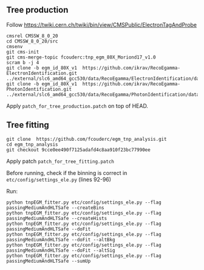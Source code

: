 ## Tree production

Follow https://twiki.cern.ch/twiki/bin/view/CMSPublic/ElectronTagAndProbe

```
cmsrel CMSSW_8_0_20
cd CMSSW_8_0_20/src
cmsenv
git cms-init
git cms-merge-topic fcouderc:tnp_egm_80X_Moriond17_v1.0
scram b -j 4
git clone -b egm_id_80X_v1  https://github.com/ikrav/RecoEgamma-ElectronIdentification.git ../external/slc6_amd64_gcc530/data/RecoEgamma/ElectronIdentification/data
git clone -b egm_id_80X_v1  https://github.com/ikrav/RecoEgamma-PhotonIdentification.git ../external/slc6_amd64_gcc530/data/RecoEgamma/PhotonIdentification/data
```

Apply `patch_for_tree_production.patch` on top of HEAD.

## Tree fitting

```
git clone  https://github.com/fcouderc/egm_tnp_analysis.git
cd egm_tnp_analysis
git checkout 9cce0ee490f7125adafd4c8aa910f23bc77990ee
```

Apply patch `patch_for_tree_fitting.patch`

Before running, check if the binning is correct in `etc/config/settings_ele.py` (lines 92-96)

Run:

```
python tnpEGM_fitter.py etc/config/settings_ele.py --flag passingMediumAndHLTSafe --createBins
python tnpEGM_fitter.py etc/config/settings_ele.py --flag passingMediumAndHLTSafe --createHists
python tnpEGM_fitter.py etc/config/settings_ele.py --flag passingMediumAndHLTSafe --doFit
python tnpEGM_fitter.py etc/config/settings_ele.py --flag passingMediumAndHLTSafe --doFit --altBkg
python tnpEGM_fitter.py etc/config/settings_ele.py --flag passingMediumAndHLTSafe --doFit --altSig
python tnpEGM_fitter.py etc/config/settings_ele.py --flag passingMediumAndHLTSafe --sumUp
```
